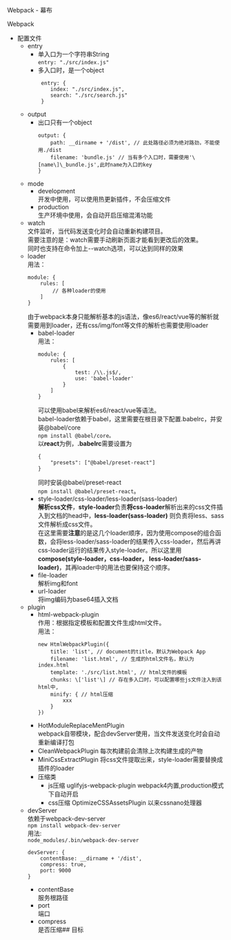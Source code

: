 Webpack - 幕布    

Webpack

*   配置文件
    *   entry
        *   单入口为一个字符串String  
            `entry: "./src/index.js"`
        *   多入口时，是一个object  
            ```
             entry: {
                index: "./src/index.js",
                search: "./src/search.js"
             }
            ```
    *   output
        *   出口只有一个object  
            ```
            output: {
                path: __dirname + '/dist', // 此处路径必须为绝对路劲，不能使用./dist
                filename: 'bundle.js' // 当有多个入口时，需要使用'\[name\]\_bundle.js',此时name为入口的key
            }
            ```
    *   mode
        *   development  
            开发中使用，可以使用热更新插件，不会压缩文件
        *   production  
            生产环境中使用，会自动开启压缩混淆功能
    *   watch  
        文件监听，当代码发送变化时会自动重新构建项目。  
        需要注意的是：watch需要手动刷新页面才能看到更改后的效果。  
        同时也支持在命令加上--watch选项，可以达到同样的效果​
    *   loader  
        用法： 
        ```
        module: {
            rules: [
                // 各种loader的使用
            ]
        }
        ```
        由于webpack本身只能解析基本的js语法，像es6/react/vue等的解析就需要用到loader，还有css/img/font等文件的解析也需要使用loader
        *   babel-loader  
            用法：
            ```
            module: {
                rules: [
                    {
                        test: /\\.js$/,
                        use: 'babel-loader'
                    }
                ]
            }
            ```
            可以使用babel来解析es6/react/vue等语法。  
            babel-loader依赖于babel，这里需要在根目录下配置.babelrc，并安装@babel/core  
            `npm install @babel/core。`  
            以**react**为例，**.babelrc**需要设置为
            ```
            {
                "presets": ["@babel/preset-react"]
            }
            ```
            同时安装@babel/preset-react  
            `npm install @babel/preset-react`。
        *   style-loader/css-loader/less-loader(sass-loader)  
            **解析css文件**，**style-loader**负责**将css-loader**解析出来的css文件插入到文档的head中，**less-loader(sass-loader)**  则负责将less、sass文件解析成css文件。  
             在这里需要**注意**的是这几个loader顺序，因为使用compose的组合函数，会将less-loader/sass-loader的结果传入css-loader，然后再讲css-loader运行的结果传入style-loader。所以这里用**compose(style-loader，css-loader， less-loader/sass-loader)**，其再loader中的用法也要保持这个顺序。
        *   file-loader  
            解析img和font
        *   url-loader  
            将img编码为base64插入文档
    *   plugin
        *   html-webpack-plugin  
            作用：根据指定模板和配置文件生成html文件。  
            用法：
            ```
            new HtmlWebpackPlugin({
                title: 'list', // document的title，默认为Webpack App 
                filename: 'list.html', // 生成的html文件名，默认为index.html 
                template: './src/list.html', // html文件的模板
                chunks: \['list'\] // 存在多入口时，可以配置哪些js文件注入到该html中,
                minify: { // html压缩
                    xxx
                }
            })
            ```
        *   HotModuleReplaceMentPlugin  
            webpack自带模块，配合devServer使用，当文件发送变化时会自动重新编译打包
        *   CleanWebpackPlugin
            每次构建前会清除上次构建生成的产物
        *   MiniCssExtractPlugin
            将css文件提取出来，style-loader需要替换成插件的loader
        *   压缩类
            *   js压缩 uglifyjs-webpack-plugin
                webpack4内置,production模式下自动开启
            *   css压缩 OptimizeCSSAssetsPlugin 以来cssnano处理器
    *   devServer  
        依赖于webpack-dev-server  
        `npm install webpack-dev-server`  
        用法:  
        `node_modules/.bin/webpack-dev-server`
        ```
        devServer: {
		    contentBase: __dirname + '/dist',
		    compress: true,
		    port: 9000
	    }
        ```
        *   contentBase  
            服务根路径
        *   port  
            端口
        *   compress  
            是否压缩## 目标
